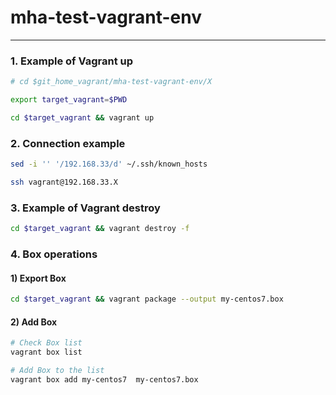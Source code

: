 # mha-test-vagrant-env
- - - -  
### 1. Example of Vagrant up  
```bash
# cd $git_home_vagrant/mha-test-vagrant-env/X

export target_vagrant=$PWD

cd $target_vagrant && vagrant up
```


### 2. Connection example  
```bash
sed -i '' '/192.168.33/d' ~/.ssh/known_hosts

ssh vagrant@192.168.33.X

```


### 3. Example of Vagrant destroy
```bash
cd $target_vagrant && vagrant destroy -f
```


### 4. Box operations
#### 1) Export Box
```bash
cd $target_vagrant && vagrant package --output my-centos7.box
```

#### 2) Add Box
```bash
# Check Box list
vagrant box list

# Add Box to the list
vagrant box add my-centos7  my-centos7.box
```

